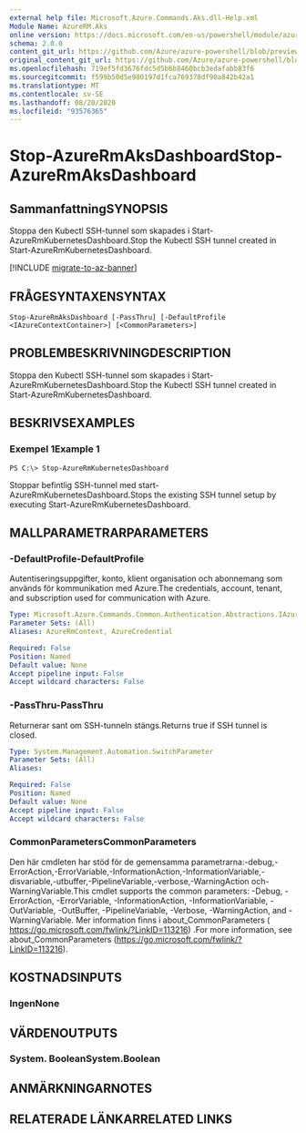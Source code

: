 ```yaml
---
external help file: Microsoft.Azure.Commands.Aks.dll-Help.xml
Module Name: AzureRM.Aks
online version: https://docs.microsoft.com/en-us/powershell/module/azurerm.aks/stop-azurermaksdashboard
schema: 2.0.0
content_git_url: https://github.com/Azure/azure-powershell/blob/preview/src/ResourceManager/Aks/Commands.Aks/help/Stop-AzureRmAksDashboard.md
original_content_git_url: https://github.com/Azure/azure-powershell/blob/preview/src/ResourceManager/Aks/Commands.Aks/help/Stop-AzureRmAksDashboard.md
ms.openlocfilehash: 719ef5fd3676fdc5d5b6b8460bcb3edafabb83f6
ms.sourcegitcommit: f599b50d5e980197d1fca769378df90a842b42a1
ms.translationtype: MT
ms.contentlocale: sv-SE
ms.lasthandoff: 08/20/2020
ms.locfileid: "93576365"
---
```

# <span data-ttu-id="1f883-101">Stop-AzureRmAksDashboard</span><span class="sxs-lookup"><span data-stu-id="1f883-101">Stop-AzureRmAksDashboard</span></span>

## <span data-ttu-id="1f883-102">Sammanfattning</span><span class="sxs-lookup"><span data-stu-id="1f883-102">SYNOPSIS</span></span>
<span data-ttu-id="1f883-103">Stoppa den Kubectl SSH-tunnel som skapades i Start-AzureRmKubernetesDashboard.</span><span class="sxs-lookup"><span data-stu-id="1f883-103">Stop the Kubectl SSH tunnel created in Start-AzureRmKubernetesDashboard.</span></span>

[!INCLUDE [migrate-to-az-banner](../../includes/migrate-to-az-banner.md)]

## <span data-ttu-id="1f883-104">FRÅGESYNTAXEN</span><span class="sxs-lookup"><span data-stu-id="1f883-104">SYNTAX</span></span>

```
Stop-AzureRmAksDashboard [-PassThru] [-DefaultProfile <IAzureContextContainer>] [<CommonParameters>]
```

## <span data-ttu-id="1f883-105">PROBLEMBESKRIVNING</span><span class="sxs-lookup"><span data-stu-id="1f883-105">DESCRIPTION</span></span>
<span data-ttu-id="1f883-106">Stoppa den Kubectl SSH-tunnel som skapades i Start-AzureRmKubernetesDashboard.</span><span class="sxs-lookup"><span data-stu-id="1f883-106">Stop the Kubectl SSH tunnel created in Start-AzureRmKubernetesDashboard.</span></span>

## <span data-ttu-id="1f883-107">BESKRIVS</span><span class="sxs-lookup"><span data-stu-id="1f883-107">EXAMPLES</span></span>

### <span data-ttu-id="1f883-108">Exempel 1</span><span class="sxs-lookup"><span data-stu-id="1f883-108">Example 1</span></span>
```
PS C:\> Stop-AzureRmKubernetesDashboard
```

<span data-ttu-id="1f883-109">Stoppar befintlig SSH-tunnel med start-AzureRmKubernetesDashboard.</span><span class="sxs-lookup"><span data-stu-id="1f883-109">Stops the existing SSH tunnel setup by executing Start-AzureRmKubernetesDashboard.</span></span>

## <span data-ttu-id="1f883-110">MALLPARAMETRAR</span><span class="sxs-lookup"><span data-stu-id="1f883-110">PARAMETERS</span></span>

### <span data-ttu-id="1f883-111">-DefaultProfile</span><span class="sxs-lookup"><span data-stu-id="1f883-111">-DefaultProfile</span></span>
<span data-ttu-id="1f883-112">Autentiseringsuppgifter, konto, klient organisation och abonnemang som används för kommunikation med Azure.</span><span class="sxs-lookup"><span data-stu-id="1f883-112">The credentials, account, tenant, and subscription used for communication with Azure.</span></span>

```yaml
Type: Microsoft.Azure.Commands.Common.Authentication.Abstractions.IAzureContextContainer
Parameter Sets: (All)
Aliases: AzureRmContext, AzureCredential

Required: False
Position: Named
Default value: None
Accept pipeline input: False
Accept wildcard characters: False
```

### <span data-ttu-id="1f883-113">-PassThru</span><span class="sxs-lookup"><span data-stu-id="1f883-113">-PassThru</span></span>
<span data-ttu-id="1f883-114">Returnerar sant om SSH-tunneln stängs.</span><span class="sxs-lookup"><span data-stu-id="1f883-114">Returns true if SSH tunnel is closed.</span></span>

```yaml
Type: System.Management.Automation.SwitchParameter
Parameter Sets: (All)
Aliases:

Required: False
Position: Named
Default value: None
Accept pipeline input: False
Accept wildcard characters: False
```

### <span data-ttu-id="1f883-115">CommonParameters</span><span class="sxs-lookup"><span data-stu-id="1f883-115">CommonParameters</span></span>
<span data-ttu-id="1f883-116">Den här cmdleten har stöd för de gemensamma parametrarna:-debug,-ErrorAction,-ErrorVariable,-InformationAction,-InformationVariable,-disvariable,-utbuffer,-PipelineVariable,-verbose,-WarningAction och-WarningVariable.</span><span class="sxs-lookup"><span data-stu-id="1f883-116">This cmdlet supports the common parameters: -Debug, -ErrorAction, -ErrorVariable, -InformationAction, -InformationVariable, -OutVariable, -OutBuffer, -PipelineVariable, -Verbose, -WarningAction, and -WarningVariable.</span></span> <span data-ttu-id="1f883-117">Mer information finns i about_CommonParameters ( https://go.microsoft.com/fwlink/?LinkID=113216) .</span><span class="sxs-lookup"><span data-stu-id="1f883-117">For more information, see about_CommonParameters (https://go.microsoft.com/fwlink/?LinkID=113216).</span></span>

## <span data-ttu-id="1f883-118">KOSTNADS</span><span class="sxs-lookup"><span data-stu-id="1f883-118">INPUTS</span></span>

### <span data-ttu-id="1f883-119">Ingen</span><span class="sxs-lookup"><span data-stu-id="1f883-119">None</span></span>

## <span data-ttu-id="1f883-120">VÄRDEN</span><span class="sxs-lookup"><span data-stu-id="1f883-120">OUTPUTS</span></span>

### <span data-ttu-id="1f883-121">System. Boolean</span><span class="sxs-lookup"><span data-stu-id="1f883-121">System.Boolean</span></span>

## <span data-ttu-id="1f883-122">ANMÄRKNINGAR</span><span class="sxs-lookup"><span data-stu-id="1f883-122">NOTES</span></span>

## <span data-ttu-id="1f883-123">RELATERADE LÄNKAR</span><span class="sxs-lookup"><span data-stu-id="1f883-123">RELATED LINKS</span></span>
